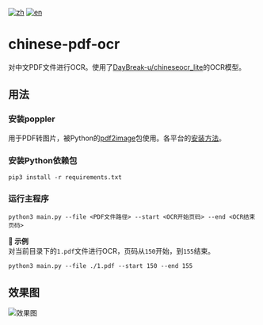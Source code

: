 [![zh](https://img.shields.io/badge/README-zh-red.svg)](./README.md)
[![en](https://img.shields.io/badge/README-en-gre.svg)](./README.en.md)

# chinese-pdf-ocr
对中文PDF文件进行OCR。使用了[DayBreak-u/chineseocr\_lite](https://github.com/DayBreak-u/chineseocr_lite)的OCR模型。

## 用法
### 安装poppler
用于PDF转图片，被Python的[pdf2image](https://github.com/Belval/pdf2image)包使用。各平台的[安装方法](https://github.com/Belval/pdf2image#windows)。

### 安装Python依赖包
```
pip3 install -r requirements.txt
```

### 运行主程序
```
python3 main.py --file <PDF文件路径> --start <OCR开始页码> --end <OCR结束页码>
```
**📘 示例**  
对当前目录下的```1.pdf```文件进行OCR，页码从```150```开始，到```155```结束。
```
python3 main.py --file ./1.pdf --start 150 --end 155
```

## 效果图
![效果图](assets/demo.png)
